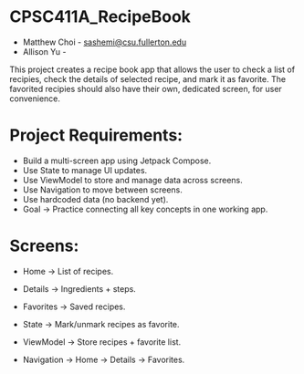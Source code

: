 # CPSC411A_RecipeBook
* Matthew Choi - sashemi@csu.fullerton.edu
* Allison Yu - 

This project creates a recipe book app that allows the user to check a list of recipies,
check the details of selected recipe, and mark it as favorite. The favorited recipies
should also have their own, dedicated screen, for user convenience.

# Project Requirements:
* Build a multi-screen app using Jetpack Compose.
* Use State to manage UI updates.
* Use ViewModel to store and manage data across screens.
* Use Navigation to move between screens.
* Use hardcoded data (no backend yet).
* Goal → Practice connecting all key concepts in one working app.

# Screens:
* Home → List of recipes.
* Details → Ingredients + steps.
* Favorites → Saved recipes.

* State → Mark/unmark recipes as favorite.
* ViewModel → Store recipes + favorite list.
* Navigation → Home → Details → Favorites.
